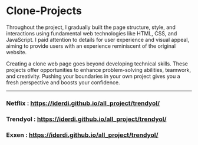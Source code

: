 # Clone-Projects

  Throughout the project, I gradually built the page structure, style, and interactions using fundamental web technologies like HTML, CSS, and JavaScript. I paid attention to details for user experience and visual appeal, aiming to provide users with an experience reminiscent of the original website.

  Creating a clone web page goes beyond developing technical skills. These projects offer opportunities to enhance problem-solving abilities, teamwork, and creativity. Pushing your boundaries in your own project gives you a fresh perspective and boosts your confidence.

---

### Netflix : https://iderdi.github.io/all_project/trendyol/
### Trendyol : https://iderdi.github.io/all_project/trendyol/
### Exxen : https://iderdi.github.io/all_project/trendyol/

